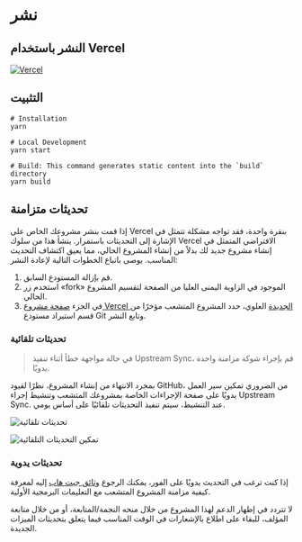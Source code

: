 # نشر

## النشر باستخدام Vercel

[![Vercel](https://vercel.com/button)](https://vercel.com/new/clone?repository-url=https%3A%2F%2Fgithub.com%2Frockbenben%2FChatGPT-Shortcut%2Ftree%2Fmain)

## التثبيت

```shell
# Installation
yarn

# Local Development
yarn start

# Build: This command generates static content into the `build` directory
yarn build
```

## تحديثات متزامنة

إذا قمت بنشر مشروعك الخاص على Vercel بنقرة واحدة، فقد تواجه مشكلة تتمثل في الإشارة إلى التحديثات باستمرار. ينشأ هذا من سلوك Vercel الافتراضي المتمثل في إنشاء مشروع جديد لك بدلاً من إنشاء المشروع الحالي، مما يعيق اكتشاف التحديث المناسب. يوصى باتباع الخطوات التالية لإعادة النشر:

1. قم بإزالة المستودع السابق.
2. استخدم زر «fork» الموجود في الزاوية اليمنى العليا من الصفحة لتقسيم المشروع الحالي.
3. في الجزء [صفحة مشروع Vercel الجديدة](https://vercel.com/new) العلوي، حدد المشروع المتشعب مؤخرًا من قسم استيراد مستودع Git وتابع النشر.

### تحديثات تلقائية

> في حالة مواجهة خطأ أثناء تنفيذ Upstream Sync، قم بإجراء شوكة مزامنة واحدة يدويًا.

بمجرد الانتهاء من إنشاء المشروع، نظرًا لقيود GitHub، من الضروري تمكين سير العمل يدويًا على صفحة الإجراءات الخاصة بمشروعك المتشعب وتنشيط إجراء Upstream Sync. عند التنشيط، سيتم تنفيذ التحديثات تلقائيًا على أساس يومي.

![تحديثات تلقائية](https://img.newzone.top/2023-05-19-11-57-59.png?imageMogr2/format/webp)

![تمكين التحديثات التلقائية](https://img.newzone.top/2023-05-19-11-59-26.png?imageMogr2/format/webp)

### تحديثات يدوية

إذا كنت ترغب في التحديث يدويًا على الفور، يمكنك الرجوع [وثائق جيت هاب](https://docs.github.com/en/pull-requests/collaborating-with-pull-requests/working-with-forks/syncing-a-fork) إليه لمعرفة كيفية مزامنة المشروع المتشعب مع التعليمات البرمجية الأولية.

لا تتردد في إظهار الدعم لهذا المشروع من خلال منحه النجمة/المتابعة، أو من خلال متابعة المؤلف، للبقاء على اطلاع بالإشعارات في الوقت المناسب فيما يتعلق بتحديثات الميزات الجديدة.
